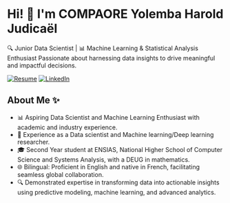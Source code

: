 # Hi! 👋 I'm COMPAORE Yolemba Harold Judicaël

🔍 Junior Data Scientist | 📊 Machine Learning & Statistical Analysis Enthusiast 
Passionate about harnessing data insights to drive meaningful and impactful decisions.

[![Resume](https://img.shields.io/badge/My%20Resume-red?style=flat-square&logo=google-chrome&logoColor=white)](https://github.com/202422/202422.github.io/blob/main/COMPAORE_Harold_Resume.pdf)
[![LinkedIn](https://img.shields.io/badge/LinkedIn-blue?style=flat-square&logo=linkedin&logoColor=white)](https://www.linkedin.com/in/harold18/)

## About Me ✨
- 📊 Aspiring Data Scientist and Machine Learning Enthusiast with academic and industry experience.
- 🏦 Experience as a Data scientist and Machine learning/Deep learning researcher.
- 🎓 Second Year student at ENSIAS, National Higher School of Computer Science and Systems Analysis, with a DEUG in mathematics.
- 🌐 Bilingual: Proficient in English and native in French, facilitating seamless global collaboration.
- 🔍 Demonstrated expertise in transforming data into actionable insights using predictive modeling, machine learning, and advanced analytics.

